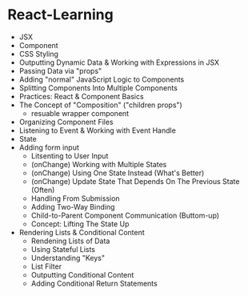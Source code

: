 # React-Learning
- JSX
- Component
- CSS Styling
- Outputting Dynamic Data & Working with Expressions in JSX
- Passing Data via "props"
- Adding "normal" JavaScript Logic to Components
- Splitting Components Into Multiple Components
- Practices: React & Component Basics
- The Concept of "Composition" ("children props")
    - resuable wrapper component
- Organizing Component Files
- Listening to Event & Working with Event Handle
- State
- Adding form input
    - Litsenting to User Input
    - (onChange) Working with Multiple States
    - (onChange) Using One State Instead (What's Better)
    - (onChange) Update State That Depends On The Previous State (Often)
    - Handling From Submission
    - Adding Two-Way Binding
    - Child-to-Parent Component Communication (Buttom-up)
    - Concept: Lifting The State Up
- Rendering Lists & Conditional Content
    - Rendening Lists of Data
    - Using Stateful Lists
    - Understanding "Keys"
    - List Filter
    - Outputting Conditional Content
    - Adding Conditional Return Statements